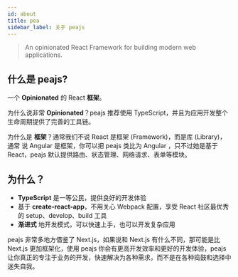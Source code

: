```yaml
---
id: about
title: pea
sidebar_label: 关于 peajs
---
```


> An opinionated React Framework for building modern web applications.

## 什么是 peajs?

一个 **Opinionated** 的 React **框架**。

为什么说非常 **Opinionated**？peajs 推荐使用 TypeScript，并且为应用开发整个生命周期提供了完善的工具链。

为什么是 **框架**？通常我们不说 React 是框架 (Framework)，而是库 (Library)，通常 说 Angular 是框架，你可以把 peajs 类比为 Angular ，只不过她是基于 React，peajs 默认提供路由、状态管理、网络请求、表单等模块。

## 为什么？

- **TypeScript** 是一等公民，提供良好的开发体验
- 基于 **create-react-app**，不用关心 Webpack 配置，享受 React 社区最优秀的 setup、develop、build 工具
- **渐进式** 地开发模式，可以快速上手，也可以开发复杂应用

peajs 非常多地方借鉴了 Next.js，如果说和 Next.js 有什么不同，那可能是比 Next.js 更加框架化，使用 peajs 你会有更高开发效率和更好的开发体验，peajs 让你真正的专注于业务的开发，快速解决为各种需求，而不是在各种捣鼓和选择中迷失自我。

